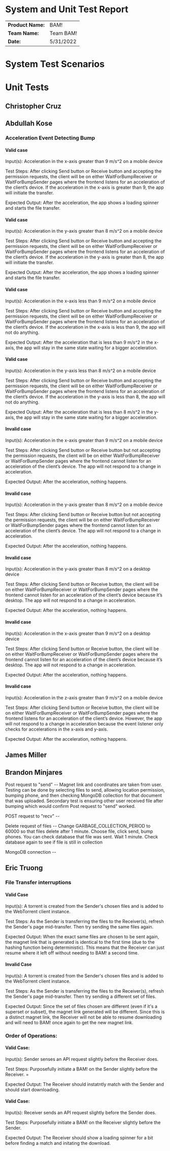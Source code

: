 # System and Unit Test Report
|                   |           |
|-------------------|-----------|
| **Product Name:** | BAM!      |
| **Team Name:**    | Team BAM! |
| **Date:**         | 5/31/2022 |

# System Test Scenarios

#  Unit Tests

## Christopher Cruz

## Abdullah Kose

### Acceleration Event Detecting Bump
#### Valid case
Input(s): Acceleration in the x-axis greater than 9 m/s^2 on a mobile device
 
Test Steps: After clicking Send button or Receive button and accepting the permission requests, the client will be on either WaitForBumpReceiver or WaitForBumpSender pages where the frontend listens for an acceleration of the client’s device. If the acceleration in the x-axis is greater than 9, the app will initiate the transfer.

Expected Output: After the acceleration, the app shows a loading spinner and starts the file transfer.

#### Valid case
Input(s): Acceleration in the y-axis greater than 8 m/s^2 on a mobile device

Test Steps: After clicking Send button or Receive button and accepting the permission requests, the client will be on either WaitForBumpReceiver or WaitForBumpSender pages where the frontend listens for an acceleration of the client’s device. If the acceleration in the y-axis is greater than 8, the app will initiate the transfer.

Expected Output: After the acceleration, the app shows a loading spinner and starts the file transfer.

#### Valid case
Input(s): Acceleration in the x-axis less than 9 m/s^2 on a mobile device

Test Steps: After clicking Send button or Receive button and accepting the permission requests, the client will be on either WaitForBumpReceiver or WaitForBumpSender pages where the frontend listens for an acceleration of the client’s device. If the acceleration in the x-axis is less than 9, the app will not do anything.

Expected Output: After the acceleration that is less than 9 m/s^2 in the x-axis, the app will stay in the same state waiting for a bigger acceleration.

#### Valid case
Input(s): Acceleration in the y-axis less than 8 m/s^2 on a mobile device

Test Steps: After clicking Send button or Receive button and accepting the permission requests, the client will be on either WaitForBumpReceiver or WaitForBumpSender pages where the frontend listens for an acceleration of the client’s device. If the acceleration in the y-axis is less than 8, the app will not do anything.

Expected Output: After the acceleration that is less than 8 m/s^2 in the y-axis, the app will stay in the same state waiting for a bigger acceleration.

#### Invalid case
Input(s): Acceleration in the x-axis greater than 9 m/s^2 on a mobile device 

Test Steps: After clicking Send button or Receive button but not accepting the permission requests, the client will be on either WaitForBumpReceiver or WaitForBumpSender pages where the frontend cannot listen for an acceleration of the client’s device. The app will not respond to a change in acceleration.

Expected Output: After the acceleration, nothing happens.

#### Invalid case
Input(s): Acceleration in the y-axis greater than 8 m/s^2 on a mobile device 

Test Steps: After clicking Send button or Receive button but not accepting the permission requests, the client will be on either WaitForBumpReceiver or WaitForBumpSender pages where the frontend cannot listen for an acceleration of the client’s device. The app will not respond to a change in acceleration.

Expected Output: After the acceleration, nothing happens.

#### Invalid case
Input(s): Acceleration in the y-axis greater than 8 m/s^2 on a desktop device

Test Steps: After clicking Send button or Receive button, the client will be on either WaitForBumpReceiver or WaitForBumpSender pages where the frontend cannot listen for an acceleration of the client’s device because it’s desktop. The app will not respond to a change in acceleration.

Expected Output: After the acceleration, nothing happens.

#### Invalid case
Input(s): Acceleration in the x-axis greater than 9 m/s^2 on a desktop device

Test Steps: After clicking Send button or Receive button, the client will be on either WaitForBumpReceiver or WaitForBumpSender pages where the frontend cannot listen for an acceleration of the client’s device because it’s desktop. The app will not respond to a change in acceleration.

Expected Output: After the acceleration, nothing happens.

#### Invalid case
Input(s): Acceleration in the z-axis greater than 9 m/s^2 on a mobile device

Test Steps: After clicking Send button or Receive button, the client will be on either WaitForBumpReceiver or WaitForBumpSender pages where the frontend listens for an acceleration of the client’s device. However, the app will not respond to a change in acceleration because the event listener only checks for accelerations in the x-axis and y-axis.

Expected Output: After the acceleration, nothing happens.


## James Miller

## Brandon Minjares
Post request to "send" -- Magnet link and coordinates are taken from user. Testing can be done by selecting files to send, allowing location permission, bumping phone, and then checking MongoDB collection for that document that was uploaded.
Secondary test is ensuring other user received file after bumping which would confirm Post request to "send" worked.

POST request to "recv" --

Delete request of files -- Change GARBAGE_COLLECTION_PERIOD to 60000 so that files delete after 1 minute. Choose file, click send, bump phones. You can check database that file was sent. Wait 1 minute. Check database again to see if file is still in collection

MongoDB connection -- 

## Eric Truong
### File Transfer interruptions
#### Valid Case
Input(s): A torrent is created from the Sender's chosen files and is added to the WebTorrent client instance.

Test Steps: As the Sender is transferring the files to the Receiver(s), refresh the Sender's page mid-transfer. Then try sending the same files again.

Expected Output: When the exact same files are chosen to be sent again, the magnet link that is generated is identical to the first time (due to the hashing function being deterministic). This means that the Receiver can just resume where it left off without needing to BAM! a second time.

#### Invalid Case
Input(s): A torrent is created from the Sender's chosen files and is added to the WebTorrent client instance.

Test Steps: As the Sender is transferring the files to the Receiver(s), refresh the Sender's page mid-transfer. Then try sending a different set of files.

Expected Output: Since the set of files chosen are different (even if it's a superset or subset), the magnet link generated will be different. Since this is a distinct magnet link, the Receiver will not be able to resume downloading and will need to BAM! once again to get the new magnet link.


### Order of Operations:
#### Valid Case:
Input(s): Sender senses an API request slightly before the Receiver does.

Test Steps: Purposefully initiate a BAM! on the Sender slightly before the Receiver. =

Expected Output: The Receiver should instatntly match with the Sender and should start downloading.

#### Valid Case:
Input(s): Receiver sends an API request slightly before the Sender does.

Test Steps: Purposefully initiate a BAM! on the Receiver slightly before the Sender.

Expected Output: The Receiver should show a loading spinner for a bit before finding a match and initating the download.

